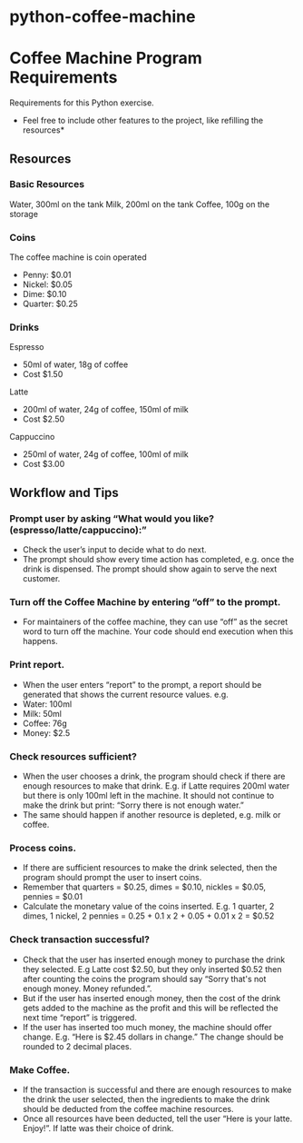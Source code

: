 # python-coffee-machine

# Coffee Machine Program Requirements
Requirements for this Python exercise.
* Feel free to include other features to the project, like refilling the resources*

## Resources
### Basic Resources
Water, 300ml on the tank
Milk, 200ml on the tank
Coffee, 100g on the storage

### Coins
The coffee machine is coin operated
- Penny: $0.01
- Nickel: $0.05
- Dime: $0.10
- Quarter: $0.25

### Drinks
Espresso
- 50ml of water, 18g of coffee
- Cost $1.50

Latte
- 200ml of water, 24g of coffee, 150ml of milk
- Cost $2.50

Cappuccino
- 250ml of water, 24g of coffee, 100ml of milk
- Cost $3.00

## Workflow and Tips
### Prompt user by asking “What would you like? (espresso/latte/cappuccino):”
- Check the user’s input to decide what to do next.
- The prompt should show every time action has completed, e.g. once the drink is dispensed. The prompt should show again to serve the next customer.

### Turn off the Coffee Machine by entering “off” to the prompt.
- For maintainers of the coffee machine, they can use “off” as the secret word to turn off the machine. Your code should end execution when this happens.

### Print report.
- When the user enters “report” to the prompt, a report should be generated that shows the current resource values. e.g.
- Water: 100ml
- Milk: 50ml
- Coffee: 76g
- Money: $2.5

### Check resources sufficient?
- When the user chooses a drink, the program should check if there are enough resources to make that drink. E.g. if Latte requires 200ml water but there is only 100ml left in the machine. It should not continue to make the drink but print: “Sorry there is not enough water.”
- The same should happen if another resource is depleted, e.g. milk or coffee.

### Process coins.
- If there are sufficient resources to make the drink selected, then the program should prompt the user to insert coins.
- Remember that quarters = $0.25, dimes = $0.10, nickles = $0.05, pennies = $0.01
- Calculate the monetary value of the coins inserted. E.g. 1 quarter, 2 dimes, 1 nickel, 2 pennies = 0.25 + 0.1 x 2 + 0.05 + 0.01 x 2 = $0.52

### Check transaction successful?
- Check that the user has inserted enough money to purchase the drink they selected. E.g Latte cost $2.50, but they only inserted $0.52 then after counting the coins the program should say “Sorry that's not enough money. Money refunded.”.
- But if the user has inserted enough money, then the cost of the drink gets added to the machine as the profit and this will be reflected the next time “report” is triggered.
- If the user has inserted too much money, the machine should offer change. E.g. “Here is $2.45 dollars in change.” The change should be rounded to 2 decimal places.

### Make Coffee.
- If the transaction is successful and there are enough resources to make the drink the user selected, then the ingredients to make the drink should be deducted from the coffee machine resources.
- Once all resources have been deducted, tell the user “Here is your latte. Enjoy!”. If latte was their choice of drink.
